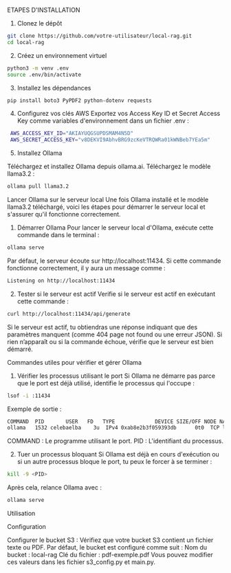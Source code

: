 ETAPES D'INSTALLATION

1. Clonez le dépôt
```bash 
git clone https://github.com/votre-utilisateur/local-rag.git
cd local-rag
```
2. Créez un environnement virtuel
```bash
python3 -m venv .env
source .env/bin/activate
```
3. Installez les dépendances
```bash
pip install boto3 PyPDF2 python-dotenv requests
```
4. Configurez vos clés AWS
Exportez vos Access Key ID et Secret Access Key comme variables d'environnement dans un fichier .env :
```bash
 AWS_ACCESS_KEY_ID="AKIAYUQGSUPDSMAM4N5D"
 AWS_SECRET_ACCESS_KEY="v8DEKVI9AbhvBRG9zcKeVTRQWRa01kWNBeb7YEa5m"
```

5. Installez Ollama

Téléchargez et installez Ollama depuis ollama.ai.
Téléchargez le modèle llama3.2 :
```bash
ollama pull llama3.2
```

Lancer Ollama sur le serveur local
Une fois Ollama installé et le modèle llama3.2 téléchargé, voici les étapes pour démarrer le serveur local et s'assurer qu'il fonctionne correctement.

1. Démarrer Ollama
Pour lancer le serveur local d'Ollama, exécute cette commande dans le terminal :

```bash
ollama serve
```
Par défaut, le serveur écoute sur http://localhost:11434.
Si cette commande fonctionne correctement, il y aura un message comme :
```bash
Listening on http://localhost:11434
```
2. Tester si le serveur est actif
Verifie si le serveur est actif en exécutant cette commande :

```bash
curl http://localhost:11434/api/generate
```
Si le serveur est actif, tu obtiendras une réponse indiquant que des paramètres manquent (comme 404 page not found ou une erreur JSON).
Si rien n’apparaît ou si la commande échoue, vérifie que le serveur est bien démarré.

Commandes utiles pour vérifier et gérer Ollama
1. Vérifier les processus utilisant le port
Si Ollama ne démarre pas parce que le port est déjà utilisé, identifie le processus qui l'occupe :

```bash
lsof -i :11434
```
Exemple de sortie :

```bash
COMMAND  PID       USER   FD   TYPE             DEVICE SIZE/OFF NODE NAME
ollama   1532 celebaelba    3u  IPv4 0xab8e2b3f059393db      0t0  TCP localhost:11434 (LISTEN)
```
COMMAND : Le programme utilisant le port.
PID : L'identifiant du processus.

2. Tuer un processus bloquant
Si Ollama est déjà en cours d'exécution ou si un autre processus bloque le port, tu peux le forcer à se terminer :

```bash
kill -9 <PID>
```

Après cela, relance Ollama avec :

```bash
ollama serve
```


Utilisation

Configuration

Configurer le bucket S3 :
Vérifiez que votre bucket S3 contient un fichier texte ou PDF.
Par défaut, le bucket est configuré comme suit :
Nom du bucket : local-rag
Clé du fichier : pdf-exemple.pdf
Vous pouvez modifier ces valeurs dans les fichier s3_config.py et main.py.
